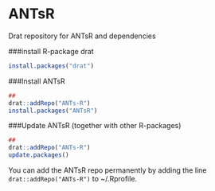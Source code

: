 # ANTsR

Drat repository for ANTsR and dependencies



###install R-package drat
```r
install.packages("drat")
```
###Install ANTsR

```r
##
drat::addRepo("ANTs-R")
install.packages("ANTsR")
```

###Update ANTsR (together with other R-packages)
```r
##
drat::addRepo("ANTs-R")
update.packages()
```
You can add the ANTsR repo permanently by adding the line ```drat::addRepo("ANTs-R")``` to ~/.Rprofile.
